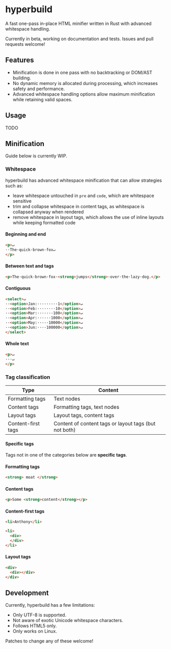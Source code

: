 # hyperbuild

A fast one-pass in-place HTML minifier written in Rust with advanced whitespace handling.

Currently in beta, working on documentation and tests. Issues and pull requests welcome!

## Features

- Minification is done in one pass with no backtracking or DOM/AST building.
- No dynamic memory is allocated during processing, which increases safety and performance.
- Advanced whitespace handling options allow maximum minification while retaining valid spaces.

## Usage

TODO

## Minification

Guide below is currently WIP.

### Whitespace

hyperbuild has advanced whitespace minification that can allow strategies such as:

- leave whitespace untouched in `pre` and `code`, which are whitespace sensitive
- trim and collapse whitespace in content tags, as whitespace is collapsed anyway when rendered
- remove whitespace in layout tags, which allows the use of inline layouts while keeping formatted code

#### Beginning and end

```html
<p>↵
··The·quick·brown·fox↵
</p>
```

#### Between text and tags

```html
<p>The·quick·brown·fox·<strong>jumps</strong>·over·the·lazy·dog.</p>
```

#### Contiguous

```html
<select>↵
··<option>Jan:·········1</option>↵
··<option>Feb:········10</option>↵
··<option>Mar:·······100</option>↵
··<option>Apr:······1000</option>↵
··<option>May:·····10000</option>↵
··<option>Jun:····100000</option>↵
</select>
```

#### Whole text

```html
<p>↵
···↵
</p>
```

### Tag classification

|Type|Content|
|---|---|
|Formatting tags|Text nodes|
|Content tags|Formatting tags, text nodes|
|Layout tags|Layout tags, content tags|
|Content-first tags|Content of content tags or layout tags (but not both)|

#### Specific tags

Tags not in one of the categories below are **specific tags**.

#### Formatting tags

```html
<strong> moat </strong>
```

#### Content tags

```html
<p>Some <strong>content</strong></p>
```

#### Content-first tags

```html
<li>Anthony</li>
```

```html
<li>
  <div>
  </div>
</li>
```

#### Layout tags

```html
<div>
  <div></div>
</div>
```
  
## Development

Currently, hyperbuild has a few limitations:

- Only UTF-8 is supported.
- Not aware of exotic Unicode whitespace characters.
- Follows HTML5 only.
- Only works on Linux.

Patches to change any of these welcome!
